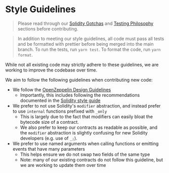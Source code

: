 # Style Guidelines

> Please read through our [Solidity Gotchas](./solidity-gotchas.md) and [Testing Philosophy](./test/README.md) sections before contributing.

> In addition to meeting our style guidelines, all code must pass all tests and be formatted with prettier before being merged into the main branch. To run the tests, run `yarn test`. To format the code, run `yarn format`.

While not all existing code may strictly adhere to these guidelines, we are working to improve the codebase over time.

We aim to follow the following guidelines when contributing new code:

- We follow the [OpenZeppelin Design Guidelines](https://github.com/OpenZeppelin/openzeppelin-contracts/blob/master/GUIDELINES.md)
  - Importantly, this includes following the recommendations documented in the [Solidity style guide](https://docs.soliditylang.org/en/latest/style-guide.html)
- We prefer to not use Solidity's `modifier` abstraction, and instead prefer to use `internal` functions prefixed with `_only`
  - This is largely due to the fact that modifiers can easily bloat the bytecode size of a contract.
  - We also prefer to keep our contracts as readable as possible, and the `modifier` abstraction is slightly confusing for new Solidity developers (e.g. use of `_;`).
- We prefer to use named arguments when calling functions or emitting events that have many parameters
  - This helps ensure we do not swap two fields of the same type
  - Note: many of our existing contracts do not follow this guideline, but we are working to update them over time
